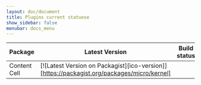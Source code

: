 ```yaml
---
layout: doc/document
title: Plugins current statuese
show_sidebar: false
menubar: docs_menu
---
```


| Package      | Latest Version | Build status | Coverage | Quality | Downloads |
|--------------|----------------|--------------|----------|---------|-----------|
| Content Cell | [![Latest Version on Packagist][ico-version]][https://packagist.org/packages/micro/kernel]   |              |          |         |